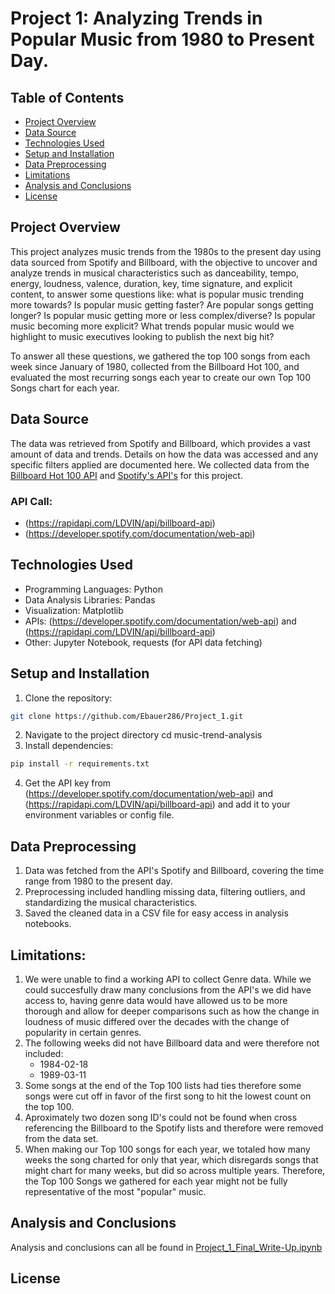 # Project 1: Analyzing Trends in Popular Music from 1980 to Present Day.

## Table of Contents
- [Project Overview](#project-overview)
- [Data Source](#data-source)
- [Technologies Used](#technologies-used)
- [Setup and Installation](#setup-and-installation)
- [Data Preprocessing](#data-preprocessing)
- [Limitations](#limitations)
- [Analysis and Conclusions](#analysis-and-conclusions)
- [License](#license)
  
## Project Overview
This project analyzes music trends from the 1980s to the present day using data sourced from Spotify and Billboard, with the objective to uncover and analyze trends in musical characteristics such as danceability, tempo, energy, loudness, valence, duration, key, time signature, and explicit content, to answer some questions like: 
what is popular music trending more towards? Is popular music getting faster? Are popular songs getting longer? Is popular music getting more or less complex/diverse? Is popular music becoming more explicit? What trends popular music would we highlight to music executives looking to publish the next big hit?

To answer all these questions, we gathered the top 100 songs from each week since January of 1980, collected from the Billboard Hot 100, and evaluated the most recurring songs each year to create our own Top 100 Songs chart for each year. 

## Data Source
The data was retrieved from Spotify and Billboard, which provides a vast amount of data and trends. Details on how the data was accessed and any specific filters applied are documented here.
We collected data from the [Billboard Hot 100 API](https://rapidapi.com/LDVIN/api/billboard-api) and [Spotify's API's](https://developer.spotify.com/documentation/web-api) for this project.

### API Call:
- (https://rapidapi.com/LDVIN/api/billboard-api)
- (https://developer.spotify.com/documentation/web-api)
  
## Technologies Used
- Programming Languages: Python
- Data Analysis Libraries: Pandas
- Visualization: Matplotlib
- APIs: (https://developer.spotify.com/documentation/web-api) and (https://rapidapi.com/LDVIN/api/billboard-api)
- Other: Jupyter Notebook, requests (for API data fetching)

## Setup and Installation
1. Clone the repository:
```bash
git clone https://github.com/Ebauer286/Project_1.git
```
2. Navigate to the project directory
cd music-trend-analysis
3. Install dependencies:
```bash
pip install -r requirements.txt
```
4. Get the API key from (https://developer.spotify.com/documentation/web-api) and (https://rapidapi.com/LDVIN/api/billboard-api) and add it to your environment variables or config file.

## Data Preprocessing
1. Data was fetched from the API's Spotify and Billboard, covering the time range from 1980 to the present day.
2. Preprocessing included handling missing data, filtering outliers, and standardizing the musical characteristics.
3. Saved the cleaned data in a CSV file for easy access in analysis notebooks.
   
## Limitations:
1. We were unable to find a working API to collect Genre data. While we could succesfully draw many conclusions from the API's we did have access to, having genre data would have allowed us to be more thorough and allow for deeper comparisons such as how the change in loudness of music differed over the decades with the change of popularity in certain genres.
2. The following weeks did not have Billboard data and were therefore not included:
    - 1984-02-18
    - 1989-03-11
3. Some songs at the end of the Top 100 lists had ties therefore some songs were cut off in favor of the first song to hit the lowest count on the top 100.
4. Aproximately two dozen song ID's could not be found when cross referencing the Billboard to the Spotify lists and therefore were removed from the data set.
5. When making our Top 100 songs for each year, we totaled how many weeks the song charted for only that year, which disregards songs that might chart for many weeks, but did so across multiple years. Therefore, the Top 100 Songs we gathered for each year might not be fully representative of the most "popular" music.

## Analysis and Conclusions
Analysis and conclusions can all be found in [Project_1_Final_Write-Up.ipynb](https://github.com/Ebauer286/Project_1/blob/main/Project_1_Final_Write-Up.ipynb)

## License
